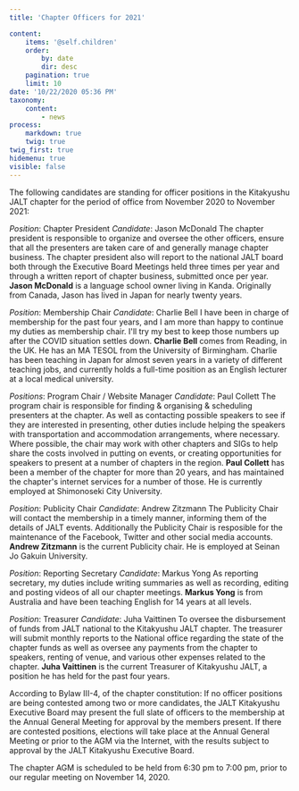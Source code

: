 ```yaml
---
title: 'Chapter Officers for 2021'

content:
    items: '@self.children'
    order:
        by: date
        dir: desc
    pagination: true
    limit: 10
date: '10/22/2020 05:36 PM'
taxonomy:
    content:
        - news
process:
    markdown: true
    twig: true
twig_first: true
hidemenu: true
visible: false
---
```


The following candidates are standing for officer positions in the Kitakyushu JALT chapter for the period of office from November 2020 to November 2021:

_Position_: Chapter President
_Candidate_: Jason McDonald
The chapter president is responsible to organize and oversee the other officers, ensure that all the presenters are taken care of and generally manage chapter business. The chapter president also will report to the national JALT board both through the Executive Board Meetings held three times per year and through a written report of chapter business, submitted once per year.
**Jason McDonald** is a language school owner living in Kanda. Originally from Canada, Jason has lived in Japan for nearly twenty years.

_Position_: Membership Chair
_Candidate_: Charlie Bell
I have been in charge of membership for the past four years, and I am more than happy to continue my duties as membership chair. I'll try my best to keep those numbers up after the COVID situation settles down.
**Charlie Bell** comes from Reading, in the UK. He has an MA TESOL from the University of Birmingham. Charlie has been teaching in Japan for almost seven years in a variety of different teaching jobs, and currently holds a full-time position as an English lecturer at a local medical university.

_Positions_: Program Chair / Website Manager
_Candidate_: Paul Collett
The program chair is responsible for finding & organising & scheduling presenters at the chapter. As well as contacting possible speakers to see if they are interested in presenting, other duties include helping the speakers with transportation and accommodation arrangements, where necessary. Where possible, the chair may work with other chapters and SIGs to help share the costs involved in putting on events, or creating opportunities for speakers to present at a number of chapters in the region.
**Paul Collett** has been a member of the chapter for more than 20 years, and has maintained the chapter's internet services for a number of those. He is currently employed at Shimonoseki City University. 

_Position_: Publicity Chair
_Candidate_: Andrew Zitzmann
The Publicity Chair will contact the membership in a timely manner, informing them of the details of JALT events. Additionally the Publicity Chair is resposible for the maintenance of the Facebook, Twitter and other social media accounts.
**Andrew Zitzmann** is the current Publicity chair. He is employed at Seinan Jo Gakuin University.

_Position_: Reporting Secretary
_Candidate_: Markus Yong
As reporting secretary, my duties include writing summaries as well as recording, editing and posting videos of all our chapter meetings.
**Markus Yong** is from Australia and have been teaching English for 14 years at all levels.

_Position_: Treasurer
_Candidate_: Juha Vaittinen
To oversee the disbursement of funds from JALT national to the Kitakyushu JALT chapter. The treasurer will submit monthly reports to the National office regarding the state of the chapter funds as well as oversee any payments from the chapter to speakers, renting of venue, and various other expenses related to the chapter.
**Juha Vaittinen** is the current Treasurer of Kitakyushu JALT, a position he has held for the past four years.

According to Bylaw III-4, of the chapter constitution: If no officer positions are being contested among two or more candidates, the JALT Kitakyushu Executive Board may present the full slate of officers to the membership at the Annual General Meeting for approval by the members present. If there are contested positions, elections will take place at the Annual General Meeting or prior to the AGM via the Internet, with the results subject to approval by the JALT Kitakyushu Executive Board.

The chapter AGM is scheduled to be held from 6:30 pm to 7:00 pm, prior to our regular meeting on November 14, 2020.